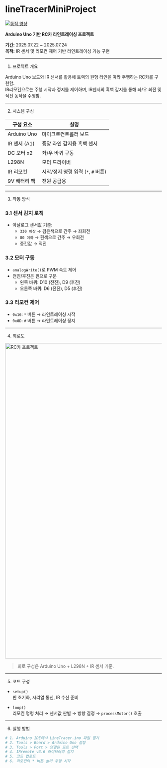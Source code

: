 lineTracerMiniProject
=====================
[![동작 영상](https://img.youtube.com/vi/w05PVpyQB1Q/0.jpg)](https://youtu.be/w05PVpyQB1Q?si=1QaCnkQf9zZYeqEj)

**Arduino Uno 기반 RC카 라인트레이싱 프로젝트**

**기간:** 2025.07.22 ~ 2025.07.24  
**목적:** IR 센서 및 리모컨 제어 기반 라인트레이싱 기능 구현

---

1. 프로젝트 개요

Arduino Uno 보드와 IR 센서를 활용해 트랙의 원형 라인을 따라 주행하는 RC카를 구현함.  
IR리모컨으로는 주행 시작과 정지를 제어하며, IR센서의 흑백 감지를 통해 좌/우 회전 및 직진 동작을 수행함.

---

2. 시스템 구성

| 구성 요소        | 설명                                 |
|------------------|--------------------------------------|
| Arduino Uno       | 마이크로컨트롤러 보드                |
| IR 센서 (A1)       | 중앙 라인 감지용 흑백 센서           |
| DC 모터 x2        | 좌/우 바퀴 구동                      |
| L298N             | 모터 드라이버                        |
| IR 리모컨         | 시작/정지 명령 입력 (`*`, `#` 버튼)  |
| 9V 배터리 팩      | 전원 공급용                          |

---

3. 작동 방식

### 3.1 센서 감지 로직

- 아날로그 센서값 기준:
  - `330 이상` → 검은색으로 간주 → 좌회전
  - `80 이하` → 흰색으로 간주 → 우회전
  - 중간값 → 직진

### 3.2 모터 구동

- `analogWrite()`로 PWM 속도 제어
- 전진/후진은 핀으로 구분
  - 왼쪽 바퀴: D10 (전진), D9 (후진)
  - 오른쪽 바퀴: D6 (전진), D5 (후진)

### 3.3 리모컨 제어

- `0x16`: `*` 버튼 → 라인트레이싱 시작
- `0x0D`: `#` 버튼 → 라인트레이싱 정지

---

4. 회로도
<img width="1946" height="1011" alt="RC카 프로젝트" src="https://github.com/user-attachments/assets/c220cce9-1098-4b10-af06-87cc7800b6a1" />

> 회로 구성은 Arduino Uno + L298N + IR 센서 기준.  

---

5. 코드 구성

- `setup()`  
  핀 초기화, 시리얼 통신, IR 수신 준비

- `loop()`  
  리모컨 명령 처리 → 센서값 판별 → 방향 결정 → `processMotor()` 호출

---

6. 실행 방법

```bash
# 1. Arduino IDE에서 LineTracer.ino 파일 열기
# 2. Tools > Board > Arduino Uno 설정
# 3. Tools > Port > 연결된 포트 선택
# 4. IRremote v3.6 라이브러리 설치
# 5. 코드 업로드
# 6. 리모컨의 * 버튼 눌러 주행 시작
